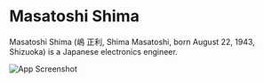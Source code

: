 
# Masatoshi Shima


Masatoshi Shima (嶋 正利, Shima Masatoshi, born August 22, 1943, Shizuoka) is a Japanese electronics engineer.




![App Screenshot](https://upload.wikimedia.org/wikipedia/commons/thumb/a/ac/Masatoshi_Shima_%28cropped%29.jpg/330px-Masatoshi_Shima_%28cropped%29.jpg)

